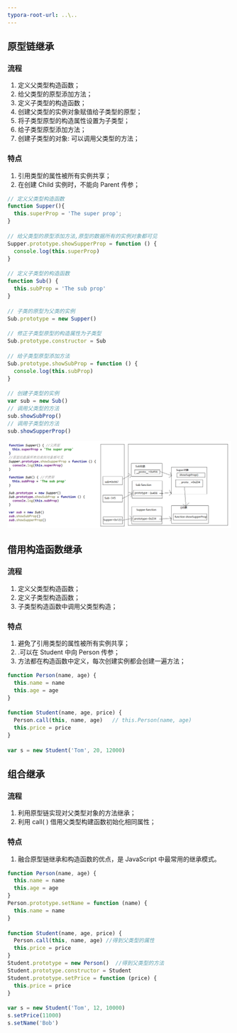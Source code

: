 ```yaml
---
typora-root-url: ..\..
---
```


## 原型链继承

### 流程

1. 定义父类型构造函数；
2. 给父类型的原型添加方法；
3. 定义子类型的构造函数；
4. 创建父类型的实例对象赋值给子类型的原型；
5. 将子类型原型的构造属性设置为子类型；
6. 给子类型原型添加方法；
7. 创建子类型的对象: 可以调用父类型的方法；

### 特点

1. 引用类型的属性被所有实例共享；
2. 在创建 Child 实例时，不能向 Parent 传参；

```javascript
// 定义父类型构造函数
function Supper(){
  this.superProp = 'The super prop';
}

// 给父类型的原型添加方法,原型的数据所有的实例对象都可见
Supper.prototype.showSupperProp = function () {
  console.log(this.superProp)
}

// 定义子类型的构造函数
function Sub() { 
  this.subProp = 'The sub prop'
}

// 子类的原型为父类的实例
Sub.prototype = new Supper()

// 修正子类型原型的构造属性为子类型
Sub.prototype.constructor = Sub

// 给子类型原型添加方法
Sub.prototype.showSubProp = function () {
  console.log(this.subProp)
}

// 创建子类型的实例
var sub = new Sub()
// 调用父类型的方法
sub.showSubProp()
// 调用子类型的方法
sub.showSupperProp()
```

![原型链继承](/images/原型/原型链继承.png)

## 借用构造函数继承

### 流程

1. 定义父类型构造函数；
2. 定义子类型构造函数；
3. 子类型构造函数中调用父类型构造；

### 特点

1. 避免了引用类型的属性被所有实例共享；
2. .可以在 Student 中向 Person 传参；
3. 方法都在构造函数中定义，每次创建实例都会创建一遍方法；

```javascript
function Person(name, age) {
  this.name = name
  this.age = age
}

function Student(name, age, price) {
  Person.call(this, name, age)   // this.Person(name, age)
  this.price = price
}

var s = new Student('Tom', 20, 12000)
```

## 组合继承

### 流程

1. 利用原型链实现对父类型对象的方法继承；
2. 利用 call( ) 借用父类型构建函数初始化相同属性；

### 特点

1. 融合原型链继承和构造函数的优点，是 JavaScript 中最常用的继承模式。

```javascript
function Person(name, age) {
  this.name = name
  this.age = age
}
Person.prototype.setName = function (name) {
  this.name = name
}

function Student(name, age, price) {
  Person.call(this, name, age) //得到父类型的属性
  this.price = price
}
Student.prototype = new Person()  //得到父类型的方法
Student.prototype.constructor = Student
Student.prototype.setPrice = function (price) {
  this.price = price
}

var s = new Student('Tom', 12, 10000)
s.setPrice(11000)
s.setName('Bob')
```






